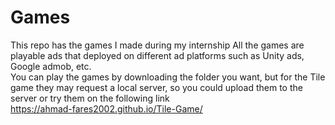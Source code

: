 # Games
This repo has the games I made during my internship All the games are playable ads that deployed on different ad platforms such as Unity ads, Google admob, etc.  <br> 
You can play the games by downloading the folder you want, but for the Tile game they may request a local server, so you could upload them to the server or try them on the following link  <br> 
https://ahmad-fares2002.github.io/Tile-Game/  <br> <br>

